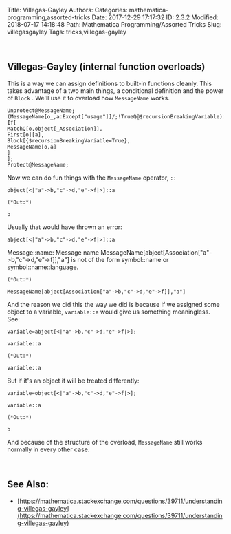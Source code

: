 Title: Villegas-Gayley
Authors: 
Categories: mathematica-programming,assorted-tricks
Date: 2017-12-29 17:17:32
ID: 2.3.2
Modified: 2018-07-17 14:18:48
Path: Mathematica Programming/Assorted Tricks
Slug: villegasgayley
Tags: tricks,villegas-gayley

<a id="villegasgayley-internal-function-overloads" style="width:0;height:0;margin:0;padding:0;">&zwnj;</a>

## Villegas-Gayley (internal function overloads)

This is a way we can assign definitions to built-in functions cleanly. This takes advantage of a two main things, a conditional definition and the power of  ```Block``` . We'll use it to overload how  ```MessageName```  works.

    Unprotect@MessageName;
    (MessageName[o_,a:Except["usage"]]/;!TrueQ@$recursionBreakingVariable):=
    If[
    MatchQ[o,object[_Association]],
    First[o][a],
    Block[{$recursionBreakingVariable=True},
    MessageName[o,a]
    ]
    ];
    Protect@MessageName;

Now we can do fun things with the  ```MessageName```  operator,  ```::```

    object[<|"a"->b,"c"->d,"e"->f|>]::a

    (*Out:*)
    
    b

Usually that would have thrown an error:

    abject[<|"a"->b,"c"->d,"e"->f|>]::a


<div class='mma-message'>
 <span class='mma-message-name'>Message::name:</span>
 <span class='mma-message-text'>Message name MessageName[abject[Association["a"->b,"c"->d,"e"->f]],"a"] is not of the form symbol::name or symbol::name::language.</span>
</div>

    (*Out:*)
    
    MessageName[abject[Association["a"->b,"c"->d,"e"->f]],"a"]

And the reason we did this the way we did is because if we assigned some object to a variable,  ```variable::a```  would give us something meaningless. See:

    variable=abject[<|"a"->b,"c"->d,"e"->f|>];

    variable::a

    (*Out:*)
    
    variable::a

But if it's an object it will be treated differently:

    variable=object[<|"a"->b,"c"->d,"e"->f|>];

    variable::a

    (*Out:*)
    
    b

And because of the structure of the overload,  ```MessageName```  still works normally in every other case.

<a id="see-also" style="width:0;height:0;margin:0;padding:0;">&zwnj;</a>

## See Also:

* [https://mathematica.stackexchange.com/questions/39711/understanding-villegas-gayley](https://mathematica.stackexchange.com/questions/39711/understanding-villegas-gayley)